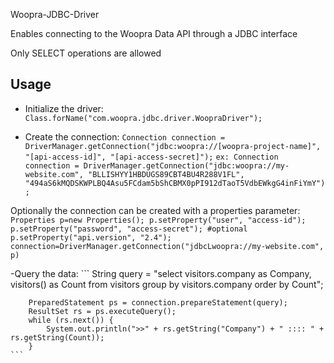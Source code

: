 Woopra-JDBC-Driver

Enables connecting to the Woopra Data API through a JDBC interface

Only SELECT operations are allowed


## Usage

- Initialize the driver:  `Class.forName("com.woopra.jdbc.driver.WoopraDriver");`

- Create the connection:    `Connection connection = DriverManager.getConnection("jdbc:woopra://[woopra-project-name]", "[api-access-id]", "[api-access-secret]");`
			    `ex: Connection connection = DriverManager.getConnection("jdbc:woopra://my-website.com", "BLLISHYY1HBDUGS89CBT4BU4R288V1FL", "494aS6kMQDSKWPLBQ4Asu5FCdam5bShCBMX0pPI912dTaoT5VdbEWkgG4inFiYmY");`

Optionally the connection can be created with a properties parameter:
			```
			Properties p=new Properties();
			p.setProperty("user", "access-id");
			p.setProperty("password", "access-secret");
			#optional
			p.setProperty("api.version", "2.4");
			connection=DriverManager.getConnection("jdbcLwoopra://my-website.com", p)
			```

-Query the data: 
	```
	String query = "select visitors.company as Company, visitors() as Count from visitors group by visitors.company order by Count";

        PreparedStatement ps = connection.prepareStatement(query);
        ResultSet rs = ps.executeQuery();
        while (rs.next()) {
            System.out.println(">>" + rs.getString("Company") + " :::: " + rs.getString(Count));
        }
	```

